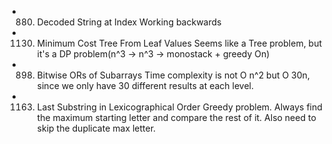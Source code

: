 + 880. Decoded String at Index
Working backwards
+ 1130. Minimum Cost Tree From Leaf Values
Seems like a Tree problem, but it's a DP problem(n^3 -> n^3 -> monostack + greedy On)
+ 898. Bitwise ORs of Subarrays
Time complexity is not O n^2 but O 30n, since we only have 30 different results at each level.
+ 1163. Last Substring in Lexicographical Order
Greedy problem. Always find the maximum starting letter and compare the rest of it. Also need to skip the duplicate max letter.
